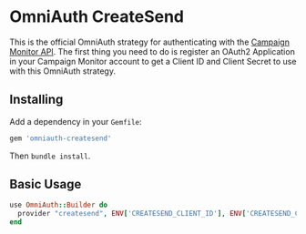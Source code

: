 # OmniAuth CreateSend

This is the official OmniAuth strategy for authenticating with the [Campaign Monitor API](http://www.campaignmonitor.com/api/). The first thing you need to do is register an OAuth2 Application in your Campaign Monitor account to get a Client ID and Client Secret to use with this OmniAuth strategy.

## Installing

Add a dependency in your `Gemfile`:

```ruby
gem 'omniauth-createsend'
```

Then `bundle install`.

## Basic Usage

```ruby
use OmniAuth::Builder do
  provider "createsend", ENV['CREATESEND_CLIENT_ID'], ENV['CREATESEND_CLIENT_SECRET']
end
```
